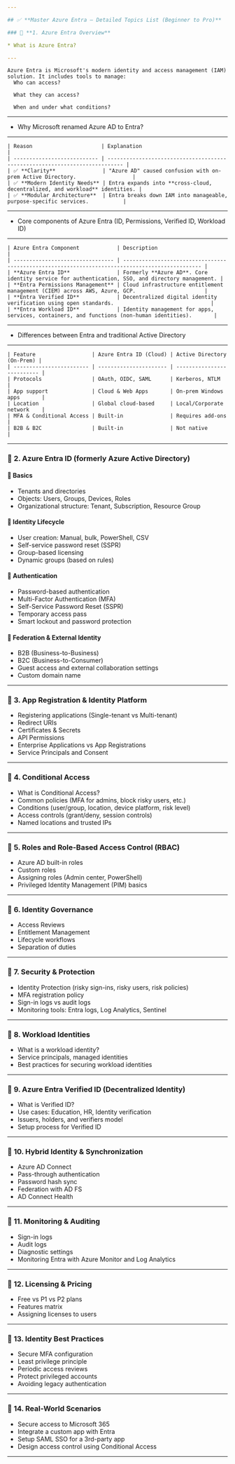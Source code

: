 ```yaml
---

## ✅ **Master Azure Entra – Detailed Topics List (Beginner to Pro)**

### 🔹 **1. Azure Entra Overview**

* What is Azure Entra?

---
```

    Azure Entra is Microsoft's modern identity and access management (IAM) solution. It includes tools to manage:
      Who can access?

      What they can access?

      When and under what conditions?
---

* Why Microsoft renamed Azure AD to Entra?

---
    | Reason                      | Explanation                                                                 |
    | --------------------------- | --------------------------------------------------------------------------- |
    | ✅ **Clarity**               | "Azure AD" caused confusion with on-prem Active Directory.                  |
    | ✅ **Modern Identity Needs** | Entra expands into **cross-cloud, decentralized, and workload** identities. |
    | ✅ **Modular Architecture**  | Entra breaks down IAM into manageable, purpose-specific services.           |
--- 

* Core components of Azure Entra (ID, Permissions, Verified ID, Workload ID)

---
    | Azure Entra Component            | Description                                                                                     |
    | -------------------------------- | ----------------------------------------------------------------------------------------------- |
    | **Azure Entra ID**               | Formerly **Azure AD**. Core identity service for authentication, SSO, and directory management. |
    | **Entra Permissions Management** | Cloud infrastructure entitlement management (CIEM) across AWS, Azure, GCP.                      |
    | **Entra Verified ID**            | Decentralized digital identity verification using open standards.                               |
    | **Entra Workload ID**            | Identity management for apps, services, containers, and functions (non-human identities).       |

---

* Differences between Entra and traditional Active Directory
---
    | Feature                  | Azure Entra ID (Cloud) | Active Directory (On-Prem) |
    | ------------------------ | ---------------------- | -------------------------- |
    | Protocols                | OAuth, OIDC, SAML      | Kerberos, NTLM             |
    | App support              | Cloud & Web Apps       | On-prem Windows apps       |
    | Location                 | Global cloud-based     | Local/Corporate network    |
    | MFA & Conditional Access | Built-in               | Requires add-ons           |
    | B2B & B2C                | Built-in               | Not native                 |
---

### 🔹 **2. Azure Entra ID (formerly Azure Active Directory)**

#### 🔸 Basics

* Tenants and directories
* Objects: Users, Groups, Devices, Roles
* Organizational structure: Tenant, Subscription, Resource Group

#### 🔸 Identity Lifecycle

* User creation: Manual, bulk, PowerShell, CSV
* Self-service password reset (SSPR)
* Group-based licensing
* Dynamic groups (based on rules)

#### 🔸 Authentication

* Password-based authentication
* Multi-Factor Authentication (MFA)
* Self-Service Password Reset (SSPR)
* Temporary access pass
* Smart lockout and password protection

#### 🔸 Federation & External Identity

* B2B (Business-to-Business)
* B2C (Business-to-Consumer)
* Guest access and external collaboration settings
* Custom domain name

---

### 🔹 **3. App Registration & Identity Platform**

* Registering applications (Single-tenant vs Multi-tenant)
* Redirect URIs
* Certificates & Secrets
* API Permissions
* Enterprise Applications vs App Registrations
* Service Principals and Consent

---

### 🔹 **4. Conditional Access**

* What is Conditional Access?
* Common policies (MFA for admins, block risky users, etc.)
* Conditions (user/group, location, device platform, risk level)
* Access controls (grant/deny, session controls)
* Named locations and trusted IPs

---

### 🔹 **5. Roles and Role-Based Access Control (RBAC)**

* Azure AD built-in roles
* Custom roles
* Assigning roles (Admin center, PowerShell)
* Privileged Identity Management (PIM) basics

---

### 🔹 **6. Identity Governance**

* Access Reviews
* Entitlement Management
* Lifecycle workflows
* Separation of duties

---

### 🔹 **7. Security & Protection**

* Identity Protection (risky sign-ins, risky users, risk policies)
* MFA registration policy
* Sign-in logs vs audit logs
* Monitoring tools: Entra logs, Log Analytics, Sentinel

---

### 🔹 **8. Workload Identities**

* What is a workload identity?
* Service principals, managed identities
* Best practices for securing workload identities

---

### 🔹 **9. Azure Entra Verified ID (Decentralized Identity)**

* What is Verified ID?
* Use cases: Education, HR, Identity verification
* Issuers, holders, and verifiers model
* Setup process for Verified ID

---

### 🔹 **10. Hybrid Identity & Synchronization**

* Azure AD Connect
* Pass-through authentication
* Password hash sync
* Federation with AD FS
* AD Connect Health

---

### 🔹 **11. Monitoring & Auditing**

* Sign-in logs
* Audit logs
* Diagnostic settings
* Monitoring Entra with Azure Monitor and Log Analytics

---

### 🔹 **12. Licensing & Pricing**

* Free vs P1 vs P2 plans
* Features matrix
* Assigning licenses to users

---

### 🔹 **13. Identity Best Practices**

* Secure MFA configuration
* Least privilege principle
* Periodic access reviews
* Protect privileged accounts
* Avoiding legacy authentication

---

### 🔹 **14. Real-World Scenarios**

* Secure access to Microsoft 365
* Integrate a custom app with Entra
* Setup SAML SSO for a 3rd-party app
* Design access control using Conditional Access

---